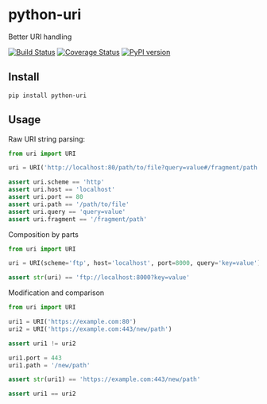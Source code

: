 # python-uri
Better URI handling

[![Build Status](https://travis-ci.org/nick-allen/python-uri.svg?branch=master)](https://travis-ci.org/nick-allen/python-uri)
[![Coverage Status](https://coveralls.io/repos/github/nick-allen/python-uri/badge.svg?branch=master)](https://coveralls.io/github/nick-allen/python-uri?branch=master)
[![PyPI version](https://badge.fury.io/py/python-uri.svg)](https://badge.fury.io/py/python-uri)

## Install

`pip install python-uri`

## Usage

Raw URI string parsing:

```python
from uri import URI

uri = URI('http://localhost:80/path/to/file?query=value#/fragment/path')

assert uri.scheme == 'http'
assert uri.host == 'localhost'
assert uri.port == 80
assert uri.path == '/path/to/file'
assert uri.query == 'query=value'
assert uri.fragment == '/fragment/path'
```

Composition by parts

```python
from uri import URI

uri = URI(scheme='ftp', host='localhost', port=8000, query='key=value')

assert str(uri) == 'ftp://localhost:8000?key=value'
```

Modification and comparison

```python
from uri import URI

uri1 = URI('https://example.com:80')
uri2 = URI('https://example.com:443/new/path')

assert uri1 != uri2

uri1.port = 443
uri1.path = '/new/path'

assert str(uri1) == 'https://example.com:443/new/path'

assert uri1 == uri2
```


